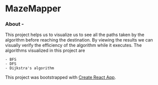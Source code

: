 # MazeMapper

### About - 
This project helps us to visualize us to see all the paths taken by the algorithm before reaching the destination. By viewing the results we can visually verify the efficiency of the algorithm while it executes. The algorithms visualized in this project are 
```
- BFS
- DFS
- Dijkstra's algorithm
```
This project was bootstrapped with [Create React App](https://github.com/facebook/create-react-app).
